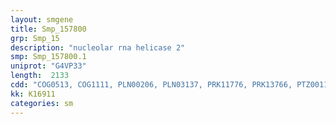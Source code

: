 ```yaml
---
layout: smgene
title: Smp_157800
grp: Smp_15
description: "nucleolar rna helicase 2"
smp: Smp_157800.1
uniprot: "G4VP33"
length:  2133
cdd: "COG0513, COG1111, PLN00206, PLN03137, PRK11776, PRK13766, PTZ00110, TIGR00614, TIGR01389, cd00079, cd00268, cd12937, cl06960, cl21455, pfam00270, pfam00271, pfam08152, smart00487, smart00490"
kk: K16911
categories: sm
---
```

